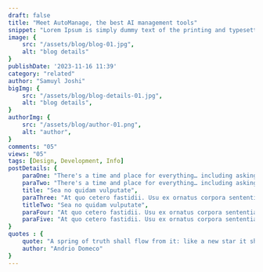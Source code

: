 ```yaml
---
draft: false
title: "Meet AutoManage, the best AI management tools"
snippet: "Lorem Ipsum is simply dummy text of the printing and typesetting industry."
image: {
    src: "/assets/blog/blog-01.jpg",
    alt: "blog details"
}
publishDate: '2023-11-16 11:39'
category: "related"
author: "Samuyl Joshi"
bigImg: {
    src: "/assets/blog/blog-details-01.jpg",
    alt: "blog details",
}
authorImg: {
    src: "/assets/blog/author-01.png",
    alt: "author",
}
comments: "05"
views: "05"
tags: [Design, Development, Info]
postDetails: {
    paraOne: "There's a time and place for everything… including asking for reviews. For instance: you should not asking for a review on your checkout page. The sole purpose of this page is to guide your customer to complete their purchase, and this means that the page should be as minimalist and pared-down possible. You don't want to have any unnecessary elements or Call To Actions.",
    paraTwo: "There's a time and place for everything… including asking for reviews. For instance: you should not asking for a review on your checkout page. The sole purpose of this page is to guide your customer to complete their purchase, and this means that the page should be as minimalist and pared-down possible. You don't want to have any unnecessary elements or Call To Actions.",
    title: "Sea no quidam vulputate",
    paraThree: "At quo cetero fastidii. Usu ex ornatus corpora sententiae, vocibus deleniti ut nec. Ut enim eripuit eligendi est, in iracundia signiferumque quo. Sed virtute suavitate suscipiantur ea, dolor this can eloquentiam ei pro. Suas adversarium interpretaris eu sit, eum viris impedit ne. Erant appareat corrumpit ei vel.",
    titleTwo: "Sea no quidam vulputate",
    paraFour: "At quo cetero fastidii. Usu ex ornatus corpora sententiae, vocibus deleniti ut nec. Ut enim eripuit eligendi est, in iracundia signiferumque quo. Sed virtute suavitate suscipiantur ea, dolor this can eloquentiam ei pro. Suas adversarium interpretaris eu sit, eum viris impedit ne. Erant appareat corrumpit ei vel.",
    paraFive: "At quo cetero fastidii. Usu ex ornatus corpora sententiae, vocibus deleniti ut nec. Ut enim eripuit eligendi est, in iracundia signiferumque quo. Sed virtute suavitate suscipiantur ea, dolor this can eloquentiam ei pro. Suas adversarium interpretaris eu sit, eum viris impedit ne. Erant appareat corrumpit ei vel."
}
quotes : {
    quote: "A spring of truth shall flow from it: like a new star it shall scatter the darkness of ignorance, and cause a light heretofore unknown to shine amongst men.",
    author: "Andrio Domeco"
}
---
```

